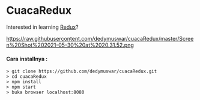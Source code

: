 # CuacaRedux

Interested in learning [Redux](https://www.udemy.com/react-redux/)?

https://raw.githubusercontent.com/dedymuswar/cuacaRedux/master/Screen%20Shot%202021-05-30%20at%2020.31.52.png

#### Cara installnya :

```
> git clone https://github.com/dedymuswar/cuacaRedux.git
> cd cuacaRedux
> npm install
> npm start
> buka browser localhost:8080
```
